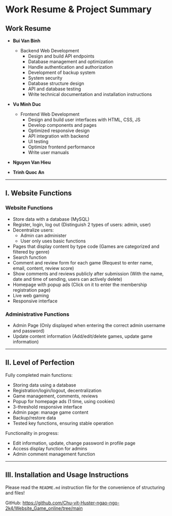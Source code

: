 # Work Resume & Project Summary

## Work Resume

- **Bui Van Binh**
  - Backend Web Development
    - Design and build API endpoints
    - Database management and optimization
    - Handle authentication and authorization
    - Development of backup system
    - System security
    - Database structure design
    - API and database testing
    - Write technical documentation and installation instructions

- **Vu Minh Duc**
  - Frontend Web Development
    - Design and build user interfaces with HTML, CSS, JS
    - Develop components and pages
    - Optimized responsive design
    - API integration with backend
    - UI testing
    - Optimize frontend performance
    - Write user manuals

- **Nguyen Van Hieu**
- **Trinh Quoc An**

---

## I. Website Functions

### Website Functions
- Store data with a database (MySQL)
- Register, login, log out (Distinguish 2 types of users: admin, user)
- Decentralize users:
  - Admin can administer
  - User only uses basic functions
- Pages that display content by type code (Games are categorized and filtered by genre)
- Search function
- Comment and review form for each game (Request to enter name, email, content, review score)
- Show comments and reviews publicly after submission (With the name, date and time of sending, users can actively delete)
- Homepage with popup ads (Click on it to enter the membership registration page)
- Live web gaming
- Responsive interface

### Administrative Functions
- Admin Page (Only displayed when entering the correct admin username and password)
- Update content information (Add/edit/delete games, update game information)

---

## II. Level of Perfection

Fully completed main functions:
- Storing data using a database
- Registration/login/logout, decentralization
- Game management, comments, reviews
- Popup for homepage ads (1 time, using cookies)
- 3-threshold responsive interface
- Admin page: manage game content
- Backup/restore data
- Tested key functions, ensuring stable operation

Functionality in progress:
- Edit information, update, change password in profile page
- Access display function for admins
- Admin comment management function

---

## III. Installation and Usage Instructions

Please read the `README.md` instruction file for the convenience of structuring and files!

GitHub: https://github.com/Chu-vit-Huster-ngao-ngo-2k4/Website_Game_online/tree/main 